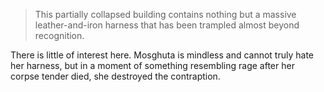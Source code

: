 >This partially collapsed building contains nothing but a massive leather-and-iron harness that has been trampled almost beyond recognition. 

There is little of interest here. Mosghuta is mindless and cannot truly hate her harness, but in a moment of something resembling rage after her corpse tender died, she destroyed the contraption.